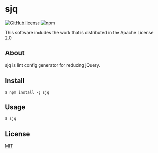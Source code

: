# sjq
[![GitHub license](https://img.shields.io/github/license/tascript/sjq?color=blue&style=for-the-badge)](https://github.com/tascript/sjq/blob/main/LICENSE)
![npm](https://img.shields.io/npm/v/sjq?color=yellow&style=for-the-badge)

This software includes the work that is distributed in the Apache License 2.0

## About
sjq is lint config generator for reducing jQuery.

## Install

```shell
$ npm install -g sjq
```

## Usage

```shell
$ sjq
```

## License

[MIT](LICENSE)
